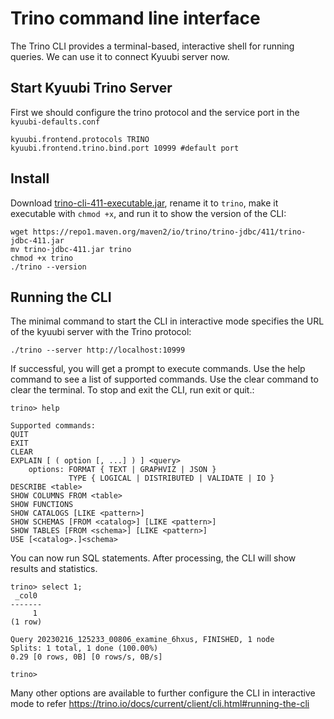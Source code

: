 <!--
- Licensed to the Apache Software Foundation (ASF) under one or more
- contributor license agreements.  See the NOTICE file distributed with
- this work for additional information regarding copyright ownership.
- The ASF licenses this file to You under the Apache License, Version 2.0
- (the "License"); you may not use this file except in compliance with
- the License.  You may obtain a copy of the License at
-
-   http://www.apache.org/licenses/LICENSE-2.0
-
- Unless required by applicable law or agreed to in writing, software
- distributed under the License is distributed on an "AS IS" BASIS,
- WITHOUT WARRANTIES OR CONDITIONS OF ANY KIND, either express or implied.
- See the License for the specific language governing permissions and
- limitations under the License.
-->

# Trino command line interface

The Trino CLI provides a terminal-based, interactive shell for running queries. We can use it to connect Kyuubi server now.

## Start Kyuubi Trino Server

First we should configure the trino protocol and the service port in the `kyuubi-defaults.conf`

```
kyuubi.frontend.protocols TRINO
kyuubi.frontend.trino.bind.port 10999 #default port
```

## Install

Download [trino-cli-411-executable.jar](https://repo1.maven.org/maven2/io/trino/trino-jdbc/411/trino-jdbc-411.jar), rename it to `trino`, make it executable with `chmod +x`, and run it to show the version of the CLI:

```
wget https://repo1.maven.org/maven2/io/trino/trino-jdbc/411/trino-jdbc-411.jar
mv trino-jdbc-411.jar trino
chmod +x trino
./trino --version
```

## Running the CLI

The minimal command to start the CLI in interactive mode specifies the URL of the kyuubi server with the Trino protocol:

```
./trino --server http://localhost:10999
```

If successful, you will get a prompt to execute commands. Use the help command to see a list of supported commands. Use the clear command to clear the terminal. To stop and exit the CLI, run exit or quit.:

```
trino> help

Supported commands:
QUIT
EXIT
CLEAR
EXPLAIN [ ( option [, ...] ) ] <query>
    options: FORMAT { TEXT | GRAPHVIZ | JSON }
             TYPE { LOGICAL | DISTRIBUTED | VALIDATE | IO }
DESCRIBE <table>
SHOW COLUMNS FROM <table>
SHOW FUNCTIONS
SHOW CATALOGS [LIKE <pattern>]
SHOW SCHEMAS [FROM <catalog>] [LIKE <pattern>]
SHOW TABLES [FROM <schema>] [LIKE <pattern>]
USE [<catalog>.]<schema>
```

You can now run SQL statements. After processing, the CLI will show results and statistics.

```
trino> select 1;
 _col0
-------
     1
(1 row)

Query 20230216_125233_00806_examine_6hxus, FINISHED, 1 node
Splits: 1 total, 1 done (100.00%)
0.29 [0 rows, 0B] [0 rows/s, 0B/s]

trino>
```

Many other options are available to further configure the CLI in interactive mode to
refer https://trino.io/docs/current/client/cli.html#running-the-cli
